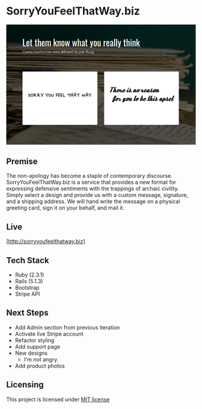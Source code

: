 # SorryYouFeelThatWay.biz

![screenshot](app/assets/images/sorry_screenshot.png)

## Premise

The non-apology has become a staple of contemporary discourse. SorryYouFeelThatWay.biz is a service that provides a new 
format for expressing defensive sentiments with the trappings of archaic civility. Simply select a design and provide us with a custom message, signature, and a shipping address. We will hand write the message on a physical greeting card, sign it on your behalf, and mail it. 

## Live

[http://sorryyoufeelthatway.biz]

## Tech Stack

* Ruby (2.3.1)
* Rails (5.1.3)
* Bootstrap
* Stripe API

## Next Steps

* Add Admin section from previous iteration 
* Activate live Stripe account
* Refactor styling
* Add support page
* New designs
  * I'm not angry.
* Add product photos

## Licensing

This project is licensed under [MIT license](./LICENSE)
